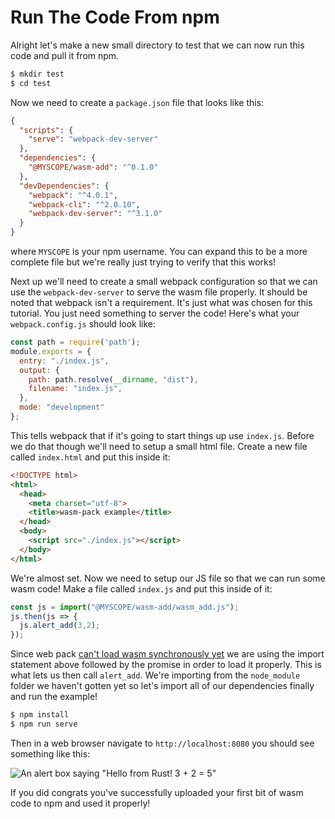 # Run The Code From npm

Alright let's make a new small directory to test that we can now run this code and pull it from npm.

```bash
$ mkdir test
$ cd test
```

Now we need to create a `package.json` file that looks like this:

```json
{
  "scripts": {
    "serve": "webpack-dev-server"
  },
  "dependencies": {
    "@MYSCOPE/wasm-add": "^0.1.0"
  },
  "devDependencies": {
    "webpack": "^4.0.1",
    "webpack-cli": "^2.0.10",
    "webpack-dev-server": "^3.1.0"
  }
}
```

where `MYSCOPE` is your npm username. You can expand this to be a more complete file but
we're really just trying to verify that this works!

Next up we'll need to create a small webpack configuration so that we can use the
`webpack-dev-server` to serve the wasm file properly. It should be noted that webpack isn't
a requirement. It's just what was chosen for this tutorial. You just need something to server the
code! Here's what your `webpack.config.js` should look like:

```javascript
const path = require('path');
module.exports = {
  entry: "./index.js",
  output: {
    path: path.resolve(__dirname, "dist"),
    filename: "index.js",
  },
  mode: "development"
};
```

This tells webpack that if it's going to start things up use `index.js`. Before we do that though
we'll need to setup a small html file. Create a new file called `index.html` and put this inside it:

```html
<!DOCTYPE html>
<html>
  <head>
    <meta charset="utf-8">
    <title>wasm-pack example</title>
  </head>
  <body>
    <script src="./index.js"></script>
  </body>
</html>
```

We're almost set. Now we need to setup our JS file so that we can run some wasm code!
Make a file called `index.js` and put this inside of it:

```javascript
const js = import("@MYSCOPE/wasm-add/wasm_add.js");
js.then(js => {
  js.alert_add(3,2);
});
```

Since web pack [can't load wasm synchronously yet](https://github.com/webpack/webpack/issues/6615)
we are using the import statement above followed
by the promise in order to load it properly. This is what lets us then call `alert_add`. We're
importing from the `node_module` folder we haven't gotten yet so let's import all of our
dependencies finally and run the example!

```bash
$ npm install
$ npm run serve
```

Then in a web browser navigate to `http://localhost:8080` you should see something like this:

![An alert box saying "Hello from Rust! 3 + 2 = 5"](./wasm-pack/example-output.png)

If you did congrats you've successfully uploaded your first bit of wasm code to npm and used it
properly!
